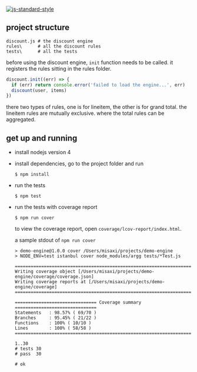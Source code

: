 [![js-standard-style](https://cdn.rawgit.com/feross/standard/master/badge.svg)](https://github.com/feross/standard)

## project structure
```
discount.js # the discount engine
rules\      # all the discount rules
tests\      # all the tests
```

before using the discount engine, `init` function needs to be called. it registers the rules sitting in the rules folder.

```js
discount.init((err) => {
  if (err) return console.error('failed to load the engine...', err)
  discount(user, items)
})
```

there two types of rules, one is for lineitem, the other is for grand total.
the lineitem rules are mutually exclusive.
where the total rules can be aggregated.

## get up and running
- install nodejs version 4
- install dependencies, go to the project folder and run

  ```
  $ npm install
  ```
- run the tests

  ```
  $ npm test
  ```
- run the tests with coverage report

  ```
  $ npm run cover
  ```

  to view the coverage report, open `coverage/lcov-report/index.html`.

  a sample stdout of `npm run cover`
  ```
  > demo-engine@1.0.0 cover /Users/misaxi/projects/demo-engine
  > NODE_ENV=test istanbul cover node_modules/argg tests/*Test.js

  =============================================================================
  Writing coverage object [/Users/misaxi/projects/demo-engine/coverage/coverage.json]
  Writing coverage reports at [/Users/misaxi/projects/demo-engine/coverage]
  =============================================================================

  =============================== Coverage summary ===============================
  Statements   : 98.57% ( 69/70 )
  Branches     : 95.45% ( 21/22 )
  Functions    : 100% ( 10/10 )
  Lines        : 100% ( 58/58 )
  ================================================================================

  1..30
  # tests 30
  # pass  30

  # ok
  ```
